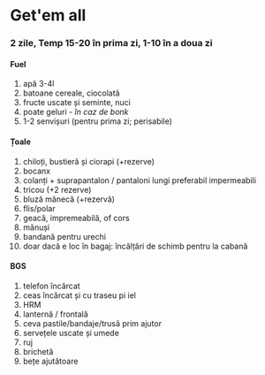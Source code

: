 # Get'em all

### 2 zile, Temp 15-20 în prima zi, 1-10 în a doua zi

#### Fuel
1. apă 3-4l
2. batoane cereale, ciocolată
3. fructe uscate și seminte, nuci
4. poate geluri - _în caz de bonk_
5. 1-2 senvișuri (pentru prima zi; perisabile)

#### Țoale
1. chiloți, bustieră și ciorapi (+rezerve)
2. bocanx
3. colanți + suprapantalon / pantaloni lungi preferabil impermeabili
4. tricou (+2 rezerve)
5. bluză mânecă (+rezervă)
6. flis/polar
7. geacă, impremeabilă, of cors
8. mănuși
9. bandană pentru urechi
10. doar dacă e loc în bagaj: încălțări de schimb pentru la cabană

#### BGS
1. telefon încărcat
2. ceas încărcat și cu traseu pi iel
3. HRM
4. lanternă / frontală
5. ceva pastile/bandaje/trusă prim ajutor
6. servețele uscate și umede
7. ruj
8. brichetă
9. bețe ajutătoare

